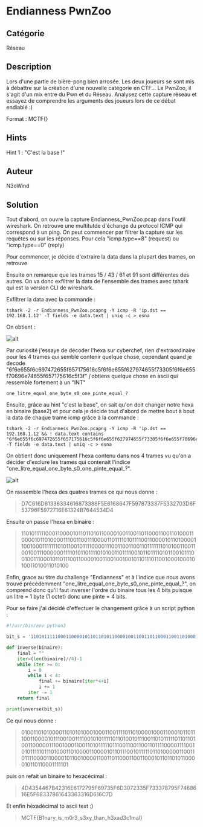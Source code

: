 # Endianness PwnZoo

## Catégorie

Réseau

## Description

Lors d'une partie de bière-pong bien arrosée. Les deux joueurs se sont mis à débattre sur la création d'une nouvelle catégorie en CTF... Le PwnZoo, il s'agit d'un mix entre du Pwn et du Réseau. Analysez cette capture réseau et essayez de comprendre les arguments des joueurs lors de ce débat endiablé :)

Format : MCTF{}

## Hints

Hint 1 : "C'est la base !"

## Auteur

N3oWind

## Solution

Tout d'abord, on ouvre la capture Endianness_PwnZoo.pcap dans l'outil wireshark. On retrouve une multitutde d'échange du protocol ICMP qui correspond à un ping. On peut commencer par filtrer la capture sur les requêtes ou sur les réponses. Pour cela "icmp.type==8" (request) ou "icmp.type==0" (reply)

Pour commencer, je décide d'extraire la data dans la plupart des trames, on retrouve 

Ensuite on remarque que les trames 15 / 43 / 61 et 91 sont différentes des autres. On va donc exfiltrer la data de l'ensemble des trames avec tshark qui est la version CLI de wireshark.

Exfiltrer la data avec la commande : 

```
tshark -2 -r Endianness_PwnZoo.pcapng -Y icmp -R 'ip.dst == 192.168.1.12' -T fields -e data.text | uniq -c > esna
```

On obtient :

![alt](Images/Endianness1.png)
<br/>

Par curiosité j'essaye de décoder l'hexa sur cyberchef, rien d'extraordinaire pour les 4 trames qui semble contenir quelque chose, cependant quand je decode "6f6e655f6c697472655f657175616c5f6f6e655f627974655f73305f6f6e655f70696e74655f657175616c5f3f" j'obtiens quelque chose en ascii qui ressemble fortement à un "INT"

```
one_litre_equal_one_byte_s0_one_pinte_equal_?
```

Ensuite, grâce au hint "c'est la base", on sait qu'on doit changer notre hexa en binaire (base2) et pour cela je décide tout d'abord de mettre bout à bout la data de chaque trame icmp grâce à la commande :

```
tshark -2 -r Endianness_PwnZoo.pcapng -Y icmp -R 'ip.dst == 192.168.1.12 && ! data.text contains "6f6e655f6c697472655f657175616c5f6f6e655f627974655f73305f6f6e655f70696e74655f657175616c5f3f"' -T fields -e data.text | uniq -c > esna
```

On obtient donc uniquement l'hexa contenu dans nos 4 trames vu qu'on a décider d'exclure les trames qui contenait l'indice "one_litre_equal_one_byte_s0_one_pinte_equal_?". 

![alt](Images/Endianness2.png)
<br/>

On rassemble l'hexa des quatres trames ce qui nous donne : 

> D7C616D61336334616873386F5E6168647F597873337F5332703D6F53796F5972716E61324B7644534D4

Ensuite on passe l'hexa en binaire :

> 110101111100011000010110110101100001001100110110001100110100011000010110100001110011001110000110111101011110011000010110100001100100011111110101100101111000011100110011001101111111010100110011001001110000001111010110111101010011011110010110111101011001011100100111000101101110011000010011001001001011011101100100010001010011010011010100

Enfin, grace au titre du challenge "Endianness" et à l'indice que nous avons trouvé précédemment "one_litre_equal_one_byte_s0_one_pinte_equal_?", on comprend donc qu'il faut inverser l'ordre du binaire tous les 4 bits puisque un litre = 1 byte (1 octet) donc une pinte = 4 bits.

Pour se faire j'ai décidé d'effectuer le changement grâce à un script python :

```python
#!/usr/bin/env python3

bit_s = '110101111100011000010110110101100001001100110110001100110100011000010110100001110011001110000110111101011110011000010110100001100100011111110101100101111000011100110011001101111111010100110011001001110000001111010110111101010011011110010110111101011001011100100111000101101110011000010011001001001011011101100100010001010011010011010100'

def inverse(binaire):
    final = ""
    iter=(len(binaire)//4)-1
    while iter >= 0:
        i = 0
        while i < 4:
            final += binaire[iter*4+i]
            i += 1
        iter -= 1
    return final

print(inverse(bit_s))
```

Ce qui nous donne : 

> 010011010100001101010100010001100111101101000010001100010110111001100001011100100111100101011111011010010111001101011111011011010011000001110010001100110101111101110011001100110111100001111001010111110111010001101000011000010110111001011111011010000011001101111000011000010110010000110011011000110011000101101101011000010110110001111101

puis on refait un binaire to hexacécimal :

> 4D4354467B42316E6172795F69735F6D3072335F733378795F7468616E5F68337861643363316D616C7D

Et enfin héxadécimal to ascii text :) 

> MCTF{B1nary_is_m0r3_s3xy_than_h3xad3c1mal}
